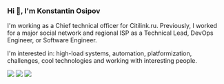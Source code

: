 ### Hi 👋, I'm Konstantin Osipov

I'm working as a Chief technical officer for Citilink.ru. Previously, I worked for a major social network and regional ISP as a Technical Lead, DevOps Engineer, or Software Engineer.

I'm interested in: high-load systems, automation, platformization, challenges, cool technologies and working with interesting people.

![](https://github-readme-stats.vercel.app/api?username=liderman&count_private=true&show_icons=true&hide_title=true)
![](https://github-profile-summary-cards.vercel.app/api/cards/repos-per-language?username=liderman&theme=github)
![](https://github-profile-summary-cards.vercel.app/api/cards/most-commit-language?username=liderman&theme=github)
